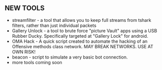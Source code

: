 NEW TOOLS
---------

* streamfilter - a tool that allows you to keep full streams from tshark filters, rather than just individual packets
* Gallery Unlock - a tool to brute force "picture Vault" apps using a USB Rubber Ducky. Specifically targeted at "Gallery Lock" for android.
* OMA Hack - A quick script created to automate the hacking of an Offensive methods class network. MAY BREAK NETWORKS. USE AT OWN RISK!
* beacon - script to simulate a very basic bot connection.
* more tools coming soon
